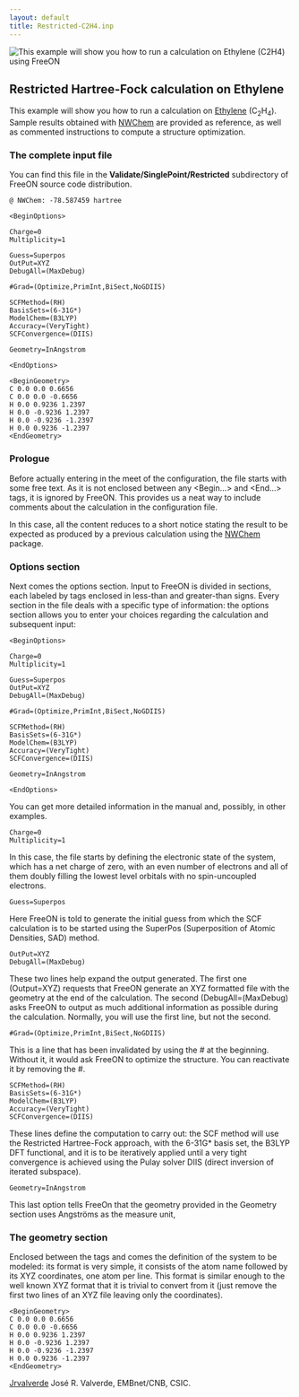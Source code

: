```yaml
---
layout: default
title: Restricted-C2H4.inp
---
```


![This example will show you how to run a calculation on [Ethylene](http://en.wikipedia.org/wiki/Ethylene) (C<sub>2</sub>H<sub>4</sub>) using [FreeON](http://freeon.org)](c2h4_ESP_colored_VdW_surface.png "This example will show you how to run a calculation on Ethylene (C2H4) using FreeON")

Restricted Hartree-Fock calculation on Ethylene
-----------------------------------------------

This example will show you how to run a calculation on [Ethylene](http://en.wikipedia.org/wiki/Ethylene) (C<sub>2</sub>H<sub>4</sub>). Sample results obtained with [NWChem](http://www.nwchem-sw.org) are provided as reference, as well as commented instructions to compute a structure optimization.

### The complete input file

You can find this file in the **Validate/SinglePoint/Restricted** subdirectory of FreeON source code distribution.

    @ NWChem: -78.587459 hartree

    <BeginOptions>

    Charge=0
    Multiplicity=1

    Guess=Superpos
    OutPut=XYZ
    DebugAll=(MaxDebug)

    #Grad=(Optimize,PrimInt,BiSect,NoGDIIS)

    SCFMethod=(RH)
    BasisSets=(6-31G*)
    ModelChem=(B3LYP)
    Accuracy=(VeryTight)
    SCFConvergence=(DIIS)

    Geometry=InAngstrom

    <EndOptions>

    <BeginGeometry>
    C 0.0 0.0 0.6656
    C 0.0 0.0 -0.6656
    H 0.0 0.9236 1.2397
    H 0.0 -0.9236 1.2397
    H 0.0 -0.9236 -1.2397
    H 0.0 0.9236 -1.2397
    <EndGeometry>

### Prologue

Before actually entering in the meet of the configuration, the file starts with some free text. As it is not enclosed between any <Begin...> and <End...> tags, it is ignored by FreeON. This provides us a neat way to include comments about the calculation in the configuration file.

In this case, all the content reduces to a short notice stating the result to be expected as produced by a previous calculation using the [NWChem](http://www.nwchem-sw.org) package.

### Options section

Next comes the options section. Input to FreeON is divided in sections, each labeled by tags enclosed in less-than and greater-than signs. Every section in the file deals with a specific type of information: the options section allows you to enter your choices regarding the calculation and subsequent input:

    <BeginOptions>

    Charge=0
    Multiplicity=1

    Guess=Superpos
    OutPut=XYZ
    DebugAll=(MaxDebug)

    #Grad=(Optimize,PrimInt,BiSect,NoGDIIS)

    SCFMethod=(RH)
    BasisSets=(6-31G*)
    ModelChem=(B3LYP)
    Accuracy=(VeryTight)
    SCFConvergence=(DIIS)

    Geometry=InAngstrom

    <EndOptions>

You can get more detailed information in the manual and, possibly, in other examples.

    Charge=0
    Multiplicity=1

In this case, the file starts by defining the electronic state of the system, which has a net charge of zero, with an even number of electrons and all of them doubly filling the lowest level orbitals with no spin-uncoupled electrons.

    Guess=Superpos

Here FreeON is told to generate the initial guess from which the SCF calculation is to be started using the SuperPos (Superposition of Atomic Densities, SAD) method.

    OutPut=XYZ
    DebugAll=(MaxDebug)

These two lines help expand the output generated. The first one (Output=XYZ) requests that FreeON generate an XYZ formatted file with the geometry at the end of the calculation. The second (DebugAll=(MaxDebug) asks FreeON to output as much additional information as possible during the calculation. Normally, you will use the first line, but not the second.

    #Grad=(Optimize,PrimInt,BiSect,NoGDIIS)

This is a line that has been invalidated by using the \# at the beginning. Without it, it would ask FreeON to optimize the structure. You can reactivate it by removing the \#.

    SCFMethod=(RH)
    BasisSets=(6-31G*)
    ModelChem=(B3LYP)
    Accuracy=(VeryTight)
    SCFConvergence=(DIIS)

These lines define the computation to carry out: the SCF method will use the Restricted Hartree-Fock approach, with the 6-31G\* basis set, the B3LYP DFT functional, and it is to be iteratively applied until a very tight convergence is achieved using the Pulay solver DIIS (direct inversion of iterated subspace).

    Geometry=InAngstrom

This last option tells FreeOn that the geometry provided in the Geometry section uses Angströms as the measure unit,

### The geometry section

Enclosed between the tags **<BeginGeometry>** and **<EndGeometry>** comes the definition of the system to be modeled: its format is very simple, it consists of the atom name followed by its XYZ coordinates, one atom per line. This format is similar enough to the well known XYZ format that it is trivial to convert from it (just remove the first two lines of an XYZ file leaving only the coordinates).

    <BeginGeometry>
    C 0.0 0.0 0.6656
    C 0.0 0.0 -0.6656
    H 0.0 0.9236 1.2397
    H 0.0 -0.9236 1.2397
    H 0.0 -0.9236 -1.2397
    H 0.0 0.9236 -1.2397
    <EndGeometry>

[Jrvalverde](User:Jrvalverde "wikilink") José R. Valverde, EMBnet/CNB, CSIC.
